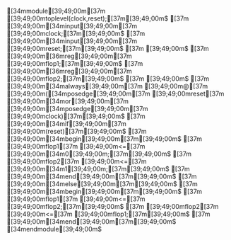 [34mmodule[39;49;00m[37m [39;49;00mtoplevel(clock,reset);[37m[39;49;00m$
[37m [39;49;00m[34minput[39;49;00m[37m [39;49;00mclock;[37m[39;49;00m$
[37m [39;49;00m[34minput[39;49;00m[37m [39;49;00mreset;[37m[39;49;00m$
[37m [39;49;00m$
[37m [39;49;00m[36mreg[39;49;00m[37m [39;49;00mflop1;[37m[39;49;00m$
[37m [39;49;00m[36mreg[39;49;00m[37m [39;49;00mflop2;[37m[39;49;00m$
[37m [39;49;00m$
[37m [39;49;00m[34malways[39;49;00m[37m [39;49;00m@[37m [39;49;00m([34mposedge[39;49;00m[37m [39;49;00mreset[37m [39;49;00m[34mor[39;49;00m[37m [39;49;00m[34mposedge[39;49;00m[37m [39;49;00mclock)[37m[39;49;00m$
[37m [39;49;00m[34mif[39;49;00m[37m [39;49;00m(reset)[37m[39;49;00m$
[37m   [39;49;00m[34mbegin[39;49;00m[37m[39;49;00m$
[37m     [39;49;00mflop1[37m [39;49;00m<=[37m [39;49;00m[34m0[39;49;00m;[37m[39;49;00m$
[37m     [39;49;00mflop2[37m [39;49;00m<=[37m [39;49;00m[34m1[39;49;00m;[37m[39;49;00m$
[37m   [39;49;00m[34mend[39;49;00m[37m[39;49;00m$
[37m [39;49;00m[34melse[39;49;00m[37m[39;49;00m$
[37m   [39;49;00m[34mbegin[39;49;00m[37m[39;49;00m$
[37m     [39;49;00mflop1[37m [39;49;00m<=[37m [39;49;00mflop2;[37m[39;49;00m$
[37m     [39;49;00mflop2[37m [39;49;00m<=[37m [39;49;00mflop1;[37m[39;49;00m$
[37m   [39;49;00m[34mend[39;49;00m[37m[39;49;00m$
[34mendmodule[39;49;00m$
